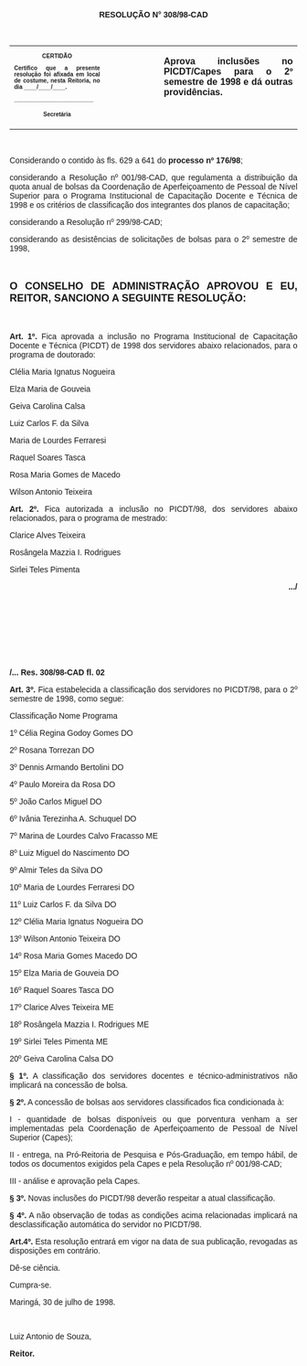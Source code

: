 <BODY>

<B><FONT FACE="Arial"><P ALIGN="CENTER"></P>
<P ALIGN="CENTER">RESOLU&Ccedil;&Atilde;O  N° 308/98-CAD</P>
<P ALIGN="JUSTIFY"></P>
</B><P ALIGN="JUSTIFY">&nbsp;</P></FONT>
<TABLE CELLSPACING=0 BORDER=0 CELLPADDING=7 WIDTH=596>
<TR><TD WIDTH="33%" VALIGN="TOP">
<B><FONT FACE="Arial" SIZE=1><P ALIGN="CENTER">CERTID&Atilde;O</P>
<P ALIGN="JUSTIFY">   Certifico que a presente resolu&ccedil;&atilde;o foi afixada em local de costume, nesta Reitoria, no dia ____/____/____.</P>
<P ALIGN="JUSTIFY"></P>
<P ALIGN="JUSTIFY">_________________________</P>
<P ALIGN="CENTER">Secret&aacute;ria</B></FONT></TD>
<TD WIDTH="19%" VALIGN="TOP">&nbsp;</TD>
<TD WIDTH="48%" VALIGN="TOP">
<B><FONT FACE="Arial"><P ALIGN="JUSTIFY">Aprova inclus&otilde;es no PICDT/Capes para o 2º semestre de 1998 e d&aacute; outras provid&ecirc;ncias.</B></FONT></TD>
</TR>
</TABLE>

<FONT FACE="Arial"><P ALIGN="JUSTIFY"></P>
<P ALIGN="JUSTIFY">&nbsp;</P>
<P ALIGN="JUSTIFY">&#9;Considerando o contido &agrave;s fls. 629 a 641 do <B>processo nº 176/98</B>;</P>
<P ALIGN="JUSTIFY">&#9;considerando a Resolu&ccedil;&atilde;o nº 001/98-CAD, que regulamenta a distribui&ccedil;&atilde;o da quota anual de bolsas da Coordena&ccedil;&atilde;o de Aperfei&ccedil;oamento de Pessoal de N&iacute;vel Superior para o Programa Institucional de Capacita&ccedil;&atilde;o Docente e T&eacute;cnica de 1998 e os crit&eacute;rios de classifica&ccedil;&atilde;o dos integrantes dos planos de capacita&ccedil;&atilde;o;</P>
<P ALIGN="JUSTIFY">&#9;considerando a Resolu&ccedil;&atilde;o nº 299/98-CAD;</P>
<P ALIGN="JUSTIFY">&#9;considerando as desist&ecirc;ncias de solicita&ccedil;&otilde;es de bolsas para o 2º semestre de 1998,</P>
<B><P ALIGN="JUSTIFY"></P>
<P ALIGN="JUSTIFY">&nbsp;</P>
</FONT><FONT FACE="Arial" SIZE=4><P ALIGN="JUSTIFY">O CONSELHO DE ADMINISTRA&Ccedil;&Atilde;O APROVOU E EU, REITOR, SANCIONO A SEGUINTE RESOLU&Ccedil;&Atilde;O:</P>
</FONT><FONT FACE="Arial"><P ALIGN="JUSTIFY"></P>
<P ALIGN="JUSTIFY">&nbsp;</P>
<P ALIGN="JUSTIFY">&#9;Art. 1º.</B> Fica aprovada a inclus&atilde;o no Programa Institucional de Capacita&ccedil;&atilde;o Docente e T&eacute;cnica (PICDT) de 1998 dos servidores abaixo relacionados, para o programa de doutorado:</P>
<P ALIGN="JUSTIFY">Cl&eacute;lia Maria Ignatus Nogueira</P>
<P ALIGN="JUSTIFY">Elza Maria de Gouveia</P>
<P ALIGN="JUSTIFY">Geiva Carolina Calsa</P>
<P ALIGN="JUSTIFY">Luiz Carlos F. da Silva</P>
<P ALIGN="JUSTIFY">Maria de Lourdes Ferraresi</P>
<P ALIGN="JUSTIFY">Raquel Soares Tasca</P>
<P ALIGN="JUSTIFY">Rosa Maria Gomes de Macedo</P>
<P ALIGN="JUSTIFY">Wilson Antonio Teixeira</P>
<B><P ALIGN="JUSTIFY">&#9;Art. 2º.</B> Fica autorizada a inclus&atilde;o no PICDT/98, dos servidores abaixo relacionados, para o programa de mestrado:</P>
<P ALIGN="JUSTIFY">Clarice Alves Teixeira</P>
<P ALIGN="JUSTIFY">Ros&acirc;ngela Mazzia I. Rodrigues</P>
<P ALIGN="JUSTIFY">Sirlei Teles Pimenta</P>
<B><P ALIGN="RIGHT">.../</P>
</B><P ALIGN="JUSTIFY"></P>
<P ALIGN="JUSTIFY">&nbsp;</P>
<P ALIGN="JUSTIFY">&nbsp;</P>
<P ALIGN="JUSTIFY">&nbsp;</P>
<P ALIGN="JUSTIFY">&nbsp;</P>
<B><P ALIGN="JUSTIFY">/... Res. 308/98-CAD                                                                                               fl. 02</P>
</B></FONT><FONT FACE="Arial" SIZE=1><P ALIGN="JUSTIFY"></P>
</FONT><FONT FACE="Arial"><P ALIGN="JUSTIFY">&#9;<B>Art. 3º.</B> Fica estabelecida a classifica&ccedil;&atilde;o dos servidores no PICDT/98, para o 2º semestre de 1998, como segue:</P>
<P ALIGN="JUSTIFY">Classifica&ccedil;&atilde;o                               Nome                                                     Programa</P>
<P ALIGN="JUSTIFY">1º&#9;C&eacute;lia Regina Godoy Gomes&#9;DO</P>
<P ALIGN="JUSTIFY">2º&#9;Rosana Torrezan&#9;DO</P>
<P ALIGN="JUSTIFY">3º&#9;Dennis Armando Bertolini&#9;DO</P>
<P ALIGN="JUSTIFY">4º&#9;Paulo Moreira da Rosa&#9;DO</P>
<P ALIGN="JUSTIFY">5º&#9;Jo&atilde;o Carlos Miguel&#9;DO </P>
<P ALIGN="JUSTIFY">6º&#9;Iv&acirc;nia Terezinha A. Schuquel&#9;DO </P>
<P ALIGN="JUSTIFY">7º&#9;Marina de Lourdes Calvo Fracasso&#9;ME</P>
<P ALIGN="JUSTIFY">8º&#9;Luiz Miguel do Nascimento&#9;DO</P>
<P ALIGN="JUSTIFY">9º&#9;Almir Teles da Silva&#9;DO</P>
<P ALIGN="JUSTIFY">10º&#9;Maria de Lourdes Ferraresi&#9;DO</P>
<P ALIGN="JUSTIFY">11º&#9;Luiz Carlos F. da Silva&#9;DO</P>
<P ALIGN="JUSTIFY">12º&#9;Cl&eacute;lia Maria Ignatus Nogueira&#9;DO</P>
<P ALIGN="JUSTIFY">13º&#9;Wilson Antonio Teixeira&#9;DO</P>
<P ALIGN="JUSTIFY">14º&#9;Rosa Maria Gomes Macedo&#9;DO</P>
<P ALIGN="JUSTIFY">15º&#9;Elza Maria de Gouveia&#9;DO</P>
<P ALIGN="JUSTIFY">16º&#9;Raquel Soares Tasca&#9;DO</P>
<P ALIGN="JUSTIFY">17º&#9;Clarice Alves Teixeira&#9;ME</P>
<P ALIGN="JUSTIFY">18º&#9;Ros&acirc;ngela Mazzia I. Rodrigues&#9;ME </P>
<P ALIGN="JUSTIFY">19º&#9;Sirlei Teles Pimenta&#9;ME</P>
<P ALIGN="JUSTIFY">20º&#9;Geiva Carolina Calsa&#9;DO</P>
<P ALIGN="JUSTIFY">&#9;<B>§ 1º.</B> A classifica&ccedil;&atilde;o dos servidores docentes e t&eacute;cnico-administrativos n&atilde;o implicar&aacute; na concess&atilde;o de bolsa.</P>
<P ALIGN="JUSTIFY">&#9;<B>§ 2º.</B> A concess&atilde;o de bolsas aos servidores classificados fica condicionada &agrave;:</P>
<P ALIGN="JUSTIFY">&#9;I - quantidade de bolsas dispon&iacute;veis ou que porventura venham a ser implementadas pela Coordena&ccedil;&atilde;o de Aperfei&ccedil;oamento de Pessoal de N&iacute;vel Superior (Capes);</P>
<P ALIGN="JUSTIFY">&#9;II - entrega, na Pr&oacute;-Reitoria de Pesquisa e P&oacute;s-Gradua&ccedil;&atilde;o, em tempo h&aacute;bil, de todos os documentos exigidos pela Capes e pela Resolu&ccedil;&atilde;o nº 001/98-CAD;</P>
<P ALIGN="JUSTIFY">&#9;III - an&aacute;lise e aprova&ccedil;&atilde;o pela Capes.</P>
<P ALIGN="JUSTIFY">&#9;<B>§ 3º.</B> Novas inclus&otilde;es do PICDT/98 dever&atilde;o respeitar a atual classifica&ccedil;&atilde;o.</P>
<P ALIGN="JUSTIFY">&#9;<B>§ 4º.</B>  A n&atilde;o observa&ccedil;&atilde;o de todas as condi&ccedil;&otilde;es acima relacionadas implicar&aacute; na desclassifica&ccedil;&atilde;o autom&aacute;tica do servidor no PICDT/98.</P>
<P ALIGN="JUSTIFY">&#9;<B>Art.4º.</B> Esta resolu&ccedil;&atilde;o entrar&aacute; em vigor na data de sua publica&ccedil;&atilde;o, revogadas as disposi&ccedil;&otilde;es em contr&aacute;rio.</P>
<P ALIGN="JUSTIFY">&#9;D&ecirc;-se ci&ecirc;ncia.</P>
<P ALIGN="JUSTIFY">&#9;Cumpra-se.</P>
<P ALIGN="JUSTIFY">&#9;&#9;&#9;&#9;&#9;&#9;Maring&aacute;, 30 de julho de 1998.</P>
<P ALIGN="JUSTIFY"></P>
<P ALIGN="JUSTIFY">&nbsp;</P>
<P ALIGN="JUSTIFY">&#9;&#9;&#9;&#9;&#9;&#9;Luiz Antonio de Souza,</P>
<P ALIGN="JUSTIFY">&#9;&#9;&#9;&#9;&#9;&#9;<B>Reitor.</P></B></FONT></BODY>
